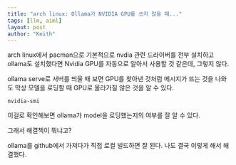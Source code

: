```yaml
---
title: "arch linux: Ollama가 NVIDIA GPU를 쓰지 않을 때..."
tags: [llm, aiml]
layout: post
author: "Keith"
---
```


arch linux에서 pacman으로 기본적으로 nvdia 관련 드라이버를 전부 설치하고 ollama도 설치했다면 Nvidia GPU를 자동으로 알아서 사용할 것 같은데, 그렇지 않다. 

ollama serve로 서버를 띄울 때 보면 GPU를 찾아낸 것처럼 메시지가 뜨는 것을 나와도 막상 모델을 로딩할 때 GPU로 올라가질 않은 것을 알 수 있다.

```
nvidia-smi
```

이걸로 확인해보면 ollama가 model을 로딩했는지의 여부를 잘 알 수 있다. 

그래서 해결책이 뭐냐고?

ollama를 github에서 가져다가 직접 로컬 빌드하면 잘 된다. 나도 결국 이렇게 해서 해결했다.

